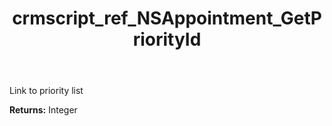 ﻿---
title: crmscript_ref_NSAppointment_GetPriorityId
description: Integer NSAppointment.GetPriorityId()
intellisense: NSAppointment.GetPriorityId
keywords: NSAppointment, GetPriorityId
so.topic: reference
---

Link to priority list

**Returns:** Integer


